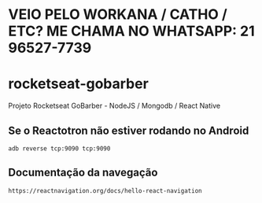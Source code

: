# VEIO PELO WORKANA / CATHO / ETC? ME CHAMA NO WHATSAPP: 21 96527-7739


# rocketseat-gobarber
Projeto Rocketseat GoBarber - NodeJS / Mongodb / React Native

## Se o Reactotron não estiver rodando no Android
```
adb reverse tcp:9090 tcp:9090
```

## Documentação da navegação
```
https://reactnavigation.org/docs/hello-react-navigation
```

